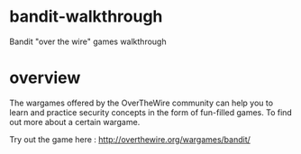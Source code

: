 # bandit-walkthrough

Bandit "over the wire" games walkthrough 

# overview
The wargames offered by the OverTheWire community can help you to learn and practice security concepts in the form of fun-filled games.
To find out more about a certain wargame.


Try out the game here : http://overthewire.org/wargames/bandit/


